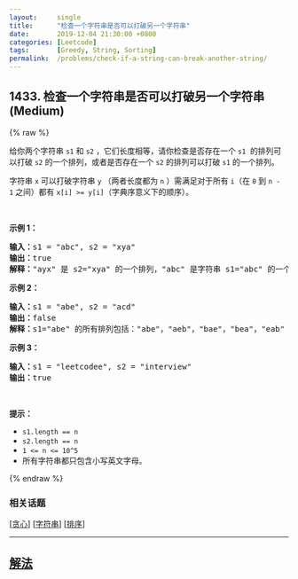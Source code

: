 ```yaml
---
layout:     single
title:      "检查一个字符串是否可以打破另一个字符串"
date:       2019-12-04 21:30:00 +0800
categories: [Leetcode]
tags:       [Greedy, String, Sorting]
permalink:  /problems/check-if-a-string-can-break-another-string/
---
```


## 1433. 检查一个字符串是否可以打破另一个字符串 (Medium)

{% raw %}

<p>给你两个字符串&nbsp;<code>s1</code>&nbsp;和&nbsp;<code>s2</code>&nbsp;，它们长度相等，请你检查是否存在一个&nbsp;<code>s1</code>&nbsp; 的排列可以打破 <code>s2</code>&nbsp;的一个排列，或者是否存在一个&nbsp;<code>s2</code>&nbsp;的排列可以打破 <code>s1</code> 的一个排列。</p>

<p>字符串&nbsp;<code>x</code>&nbsp;可以打破字符串&nbsp;<code>y</code>&nbsp;（两者长度都为&nbsp;<code>n</code>&nbsp;）需满足对于所有&nbsp;<code>i</code>（在&nbsp;<code>0</code>&nbsp;到&nbsp;<code>n - 1</code>&nbsp;之间）都有&nbsp;<code>x[i] &gt;= y[i]</code>（字典序意义下的顺序）。</p>

<p>&nbsp;</p>

<p><strong>示例 1：</strong></p>

<pre><strong>输入：</strong>s1 = &quot;abc&quot;, s2 = &quot;xya&quot;
<strong>输出：</strong>true
<strong>解释：</strong>&quot;ayx&quot; 是 s2=&quot;xya&quot; 的一个排列，&quot;abc&quot; 是字符串 s1=&quot;abc&quot; 的一个排列，且 &quot;ayx&quot; 可以打破 &quot;abc&quot; 。
</pre>

<p><strong>示例 2：</strong></p>

<pre><strong>输入：</strong>s1 = &quot;abe&quot;, s2 = &quot;acd&quot;
<strong>输出：</strong>false 
<strong>解释：</strong>s1=&quot;abe&quot; 的所有排列包括：&quot;abe&quot;，&quot;aeb&quot;，&quot;bae&quot;，&quot;bea&quot;，&quot;eab&quot; 和 &quot;eba&quot; ，s2=&quot;acd&quot; 的所有排列包括：&quot;acd&quot;，&quot;adc&quot;，&quot;cad&quot;，&quot;cda&quot;，&quot;dac&quot; 和 &quot;dca&quot;。然而没有任何 s1 的排列可以打破 s2 的排列。也没有 s2 的排列能打破 s1 的排列。
</pre>

<p><strong>示例 3：</strong></p>

<pre><strong>输入：</strong>s1 = &quot;leetcodee&quot;, s2 = &quot;interview&quot;
<strong>输出：</strong>true
</pre>

<p>&nbsp;</p>

<p><strong>提示：</strong></p>

<ul>
	<li><code>s1.length == n</code></li>
	<li><code>s2.length == n</code></li>
	<li><code>1 &lt;= n &lt;= 10^5</code></li>
	<li>所有字符串都只包含小写英文字母。</li>
</ul>

{% endraw %}

### 相关话题
  [[贪心](https://github.com/openset/leetcode/tree/master/tag/greedy/README.md)]
  [[字符串](https://github.com/openset/leetcode/tree/master/tag/string/README.md)]
  [[排序](https://github.com/openset/leetcode/tree/master/tag/sorting/README.md)]

---

## [解法](https://github.com/openset/leetcode/tree/master/problems/check-if-a-string-can-break-another-string)
